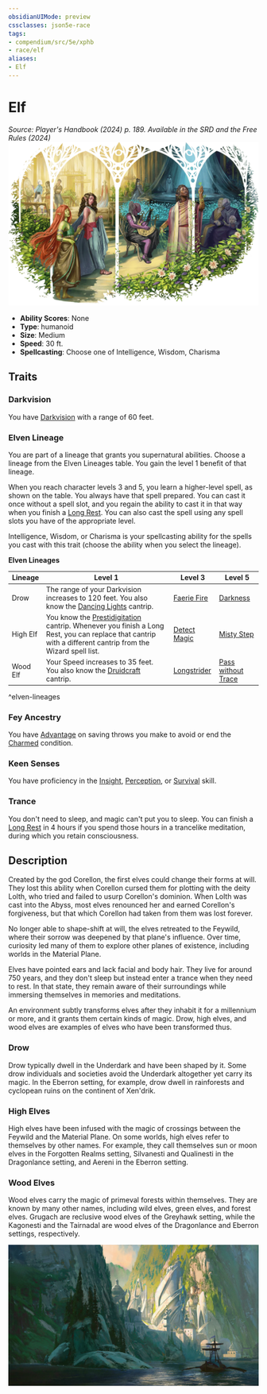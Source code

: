 ```yaml
---
obsidianUIMode: preview
cssclasses: json5e-race
tags:
- compendium/src/5e/xphb
- race/elf
aliases:
- Elf
---
```

# Elf
*Source: Player's Handbook (2024) p. 189. Available in the <span title='Systems Reference Document (5.2)'>SRD</span> and the Free Rules (2024)*  
![](/3-Mechanics/CLI/races/img/elf.webp#right)

- **Ability Scores**: None
- **Type**: humanoid
- **Size**: Medium
- **Speed**: 30 ft.
- **Spellcasting**: Choose one of Intelligence, Wisdom, Charisma

## Traits

### Darkvision

You have [Darkvision](senses.md#Darkvision) with a range of 60 feet.

### Elven Lineage

You are part of a lineage that grants you supernatural abilities. Choose a lineage from the Elven Lineages table. You gain the level 1 benefit of that lineage.

When you reach character levels 3 and 5, you learn a higher-level spell, as shown on the table. You always have that spell prepared. You can cast it once without a spell slot, and you regain the ability to cast it in that way when you finish a [Long Rest](/3-Mechanics/CLI/variant-rules/long-rest-xphb.md). You can also cast the spell using any spell slots you have of the appropriate level.

Intelligence, Wisdom, or Charisma is your spellcasting ability for the spells you cast with this trait (choose the ability when you select the lineage).

**Elven Lineages**

| Lineage | Level 1 | Level 3 | Level 5 |
|---------|---------|---------|---------|
| Drow | The range of your Darkvision increases to 120 feet. You also know the [Dancing Lights](/3-Mechanics/CLI/spells/dancing-lights-xphb.md) cantrip. | [Faerie Fire](/3-Mechanics/CLI/spells/faerie-fire-xphb.md) | [Darkness](/3-Mechanics/CLI/spells/darkness-xphb.md) |
| High Elf | You know the [Prestidigitation](/3-Mechanics/CLI/spells/prestidigitation-xphb.md) cantrip. Whenever you finish a Long Rest, you can replace that cantrip with a different cantrip from the Wizard spell list. | [Detect Magic](/3-Mechanics/CLI/spells/detect-magic-xphb.md) | [Misty Step](/3-Mechanics/CLI/spells/misty-step-xphb.md) |
| Wood Elf | Your Speed increases to 35 feet. You also know the [Druidcraft](/3-Mechanics/CLI/spells/druidcraft-xphb.md) cantrip. | [Longstrider](/3-Mechanics/CLI/spells/longstrider-xphb.md) | [Pass without Trace](/3-Mechanics/CLI/spells/pass-without-trace-xphb.md) |
^elven-lineages

### Fey Ancestry

You have [Advantage](/3-Mechanics/CLI/variant-rules/advantage-xphb.md) on saving throws you make to avoid or end the [Charmed](conditions.md#Charmed) condition.

### Keen Senses

You have proficiency in the [Insight](skills.md#Insight), [Perception](skills.md#Perception), or [Survival](skills.md#Survival) skill.

### Trance

You don't need to sleep, and magic can't put you to sleep. You can finish a [Long Rest](/3-Mechanics/CLI/variant-rules/long-rest-xphb.md) in 4 hours if you spend those hours in a trancelike meditation, during which you retain consciousness.

## Description

Created by the god Corellon, the first elves could change their forms at will. They lost this ability when Corellon cursed them for plotting with the deity Lolth, who tried and failed to usurp Corellon's dominion. When Lolth was cast into the Abyss, most elves renounced her and earned Corellon's forgiveness, but that which Corellon had taken from them was lost forever.

No longer able to shape-shift at will, the elves retreated to the Feywild, where their sorrow was deepened by that plane's influence. Over time, curiosity led many of them to explore other planes of existence, including worlds in the Material Plane.

Elves have pointed ears and lack facial and body hair. They live for around 750 years, and they don't sleep but instead enter a trance when they need to rest. In that state, they remain aware of their surroundings while immersing themselves in memories and meditations.

An environment subtly transforms elves after they inhabit it for a millennium or more, and it grants them certain kinds of magic. Drow, high elves, and wood elves are examples of elves who have been transformed thus.

### Drow

Drow typically dwell in the Underdark and have been shaped by it. Some drow individuals and societies avoid the Underdark altogether yet carry its magic. In the Eberron setting, for example, drow dwell in rainforests and cyclopean ruins on the continent of Xen'drik.

### High Elves

High elves have been infused with the magic of crossings between the Feywild and the Material Plane. On some worlds, high elves refer to themselves by other names. For example, they call themselves sun or moon elves in the Forgotten Realms setting, Silvanesti and Qualinesti in the Dragonlance setting, and Aereni in the Eberron setting.

### Wood Elves

Wood elves carry the magic of primeval forests within themselves. They are known by many other names, including wild elves, green elves, and forest elves. Grugach are reclusive wood elves of the Greyhawk setting, while the Kagonesti and the Tairnadal are wood elves of the Dragonlance and Eberron settings, respectively.


![A ship departs from a city built by high elves](/3-Mechanics/CLI/races/img/148-05-022-elf-city.webp#center)